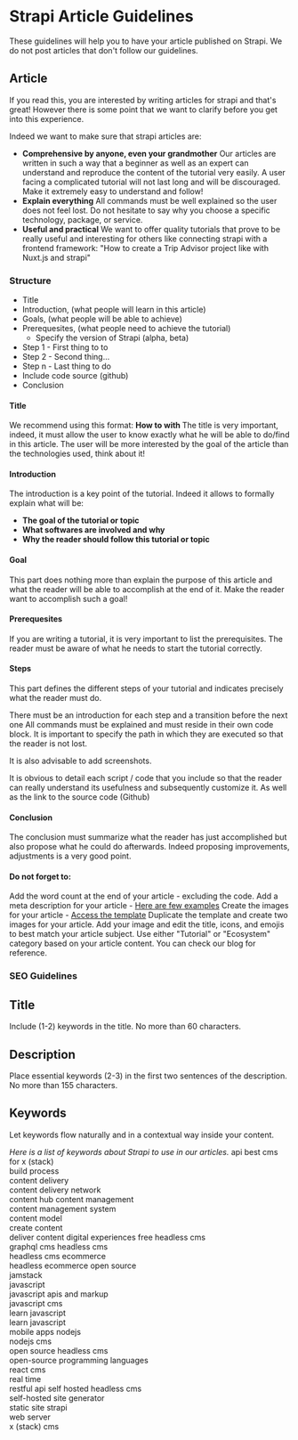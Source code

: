 # Strapi Article Guidelines

These guidelines will help you to have your article published on Strapi. We do not post articles that don't follow our guidelines.

## Article
If you read this, you are interested by writing articles for strapi and that's great!
However there is some point that we want to clarify before you get into this experience.

Indeed we want to make sure that strapi articles are:

  - **Comprehensive by anyone, even your grandmother**
Our articles are written in such a way that a beginner as well as an expert can understand and reproduce the content of the tutorial very easily. A user facing a complicated tutorial will not last long and will be discouraged. Make it extremely easy to understand and follow!
  - **Explain everything**
All commands must be well explained so the user does not feel lost. Do not hesitate to say why you choose a specific technology, package, or service.
  - **Useful and practical**
We want to offer quality tutorials that prove to be really useful and interesting for others like connecting strapi with a frontend framework: "How to create a Trip Advisor project like with Nuxt.js and strapi"


### Structure

  - Title
  - Introduction, (what people will learn in this article)
  - Goals, (what people will be able to achieve)
  - Prerequesites, (what people need to achieve the tutorial)
    - Specify the version of Strapi (alpha, beta)  
  - Step 1 - First thing to to
  - Step 2 - Second thing...
  - Step n - Last thing to do
  - Include code source (github)
  - Conclusion

#### Title

We recommend using this format: **How to <accomplish a task> with <technologies>**
The title is very important, indeed, it must allow the user to know exactly what he will be able to do/find in this article. The user will be more interested by the goal of the article than the technologies used, think about it!

#### Introduction
The introduction is a key point of the tutorial. Indeed it allows to formally explain what will be:
  - **The goal of the tutorial or topic**
  - **What softwares are involved and why**
  - **Why the reader should follow this tutorial or topic**

#### Goal
This part does nothing more than explain the purpose of this article and what the reader will be able to accomplish at the end of it. Make the reader want to accomplish such a goal!

#### Prerequesites
If you are writing a tutorial, it is very important to list the prerequisites. The reader must be aware of what he needs to start the tutorial correctly.

#### Steps
This part defines the different steps of your tutorial and indicates precisely what the reader must do.

There must be an introduction for each step and a transition before the next one
All commands must be explained and must reside in their own code block. It is important to specify the path in which they are executed so that the reader is not lost.
  
It is also advisable to add screenshots. 

It is obvious to detail each script / code that you include so that the reader can really understand its usefulness and subsequently customize it. As well as the link to the source code (Github)

#### Conclusion
The conclusion must summarize what the reader has just accomplished but also propose what he could do afterwards. Indeed proposing improvements, adjustments is a very good point. 

#### Do not forget to:
Add the word count at the end of your article - excluding the code.
Add a meta description for your article - [Here are few examples](https://themeisle.com/blog/meta-description-examples/) 
Create the images for your article - [Access the template](https://www.figma.com/community/file/984457206556704992) Duplicate the template and create two images for your article. Add your image and edit the title, icons, and emojis to best match your article subject. Use either "Tutorial" or "Ecosystem" category based on your article content. You can check our blog for reference.

### SEO Guidelines
  
  ## Title
Include (1-2) keywords in the title.
No more than 60 characters.
  
  ## Description
Place essential keywords (2-3) in the first two sentences of the description.
No more than 155 characters.
  
  ## Keywords
Let keywords flow naturally and in a contextual way inside your content.

*Here is a list of keywords about Strapi to use in our articles.*
api	
best cms for x (stack)	
build process	
content delivery	
content delivery network	
content hub	
content management	
content management system	
content model	
create content	
deliver content	
digital experiences	
free headless cms	
graphql cms	
headless cms	
headless cms ecommerce	
headless ecommerce open source	
jamstack	
javascript	
javascript apis and markup	
javascript cms	
learn javascript	
learn javascript	
mobile apps	
nodejs	
nodejs cms	
open source headless cms	
open-source	
programming languages	
react cms	
real time	
restful api	
self hosted headless cms	
self-hosted	
site generator	
static site	
strapi	
web server	
x (stack) cms	

 
 
 
  
 


